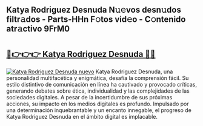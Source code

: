 ## Katya Rodriguez Desnuda N𝚞𝚎vos desn𝚞dos filtr𝚊dos - Parts-HHn F𝚘tos vid𝚎o - C𝚘ntenido atr𝚊ctivo 9FrM0

# <h2><a href="http://mb0jyf5.tromn.icu/?c=Katya+Rodriguez+Desnuda">🔗👉👉👉 Katya Rodriguez Desnuda 🔗🔗</a></h2>

[![Katya Rodriguez Desnuda nuevo](https://i.imgur.com/pEAQMta.gif)](http://mb0jyf5.tromn.icu/?c=Katya+Rodriguez+Desnuda)
Katya Rodriguez Desnuda, una personalidad multifacética y enigmática, desafía la comprensión fácil. Su estilo distintivo de comunicación en línea ha cautivado y provocado críticas, generando debates sobre ética, individualidad y las complejidades de las sociedades digitales. A pesar de la incertidumbre de sus próximas acciones, su impacto en los medios digitales es profundo. Impulsado por una determinación inquebrantable y un encanto innegable, el progreso de Katya Rodriguez Desnuda en el ámbito digital es implacable.
